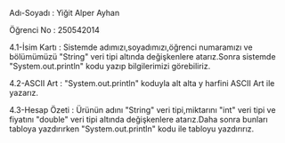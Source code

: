 Adı-Soyadı : Yiğit Alper Ayhan

Öğrenci No : 250542014

4.1-İsim Kartı : Sistemde adımızı,soyadımızı,öğrenci numaramızı ve bölümümüzü "String" veri tipi altında değişkenlere atarız.Sonra sistemde "System.out.println" kodu yazıp bilgilerimizi görebiliriz.

4.2-ASCII Art : "System.out.println" koduyla alt alta y harfini ASCII Art ile yazarız.

4.3-Hesap Özeti : Ürünün adını "String" veri tipi,miktarını "int" veri tipi ve fiyatını "double" veri tipi altında değişkenlere atarız.Daha sonra bunları tabloya yazdırırken "System.out.println" kodu ile tabloyu yazdırırız.

